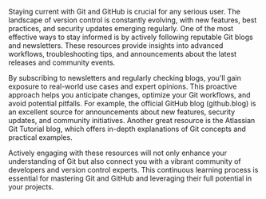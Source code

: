 Staying current with Git and GitHub is crucial for any serious user. The landscape of version control is constantly evolving, with new features, best practices, and security updates emerging regularly. One of the most effective ways to stay informed is by actively following reputable Git blogs and newsletters. These resources provide insights into advanced workflows, troubleshooting tips, and announcements about the latest releases and community events.

By subscribing to newsletters and regularly checking blogs, you'll gain exposure to real-world use cases and expert opinions. This proactive approach helps you anticipate changes, optimize your Git workflows, and avoid potential pitfalls. For example, the official GitHub blog (github.blog) is an excellent source for announcements about new features, security updates, and community initiatives. Another great resource is the Atlassian Git Tutorial blog, which offers in-depth explanations of Git concepts and practical examples.

Actively engaging with these resources will not only enhance your understanding of Git but also connect you with a vibrant community of developers and version control experts. This continuous learning process is essential for mastering Git and GitHub and leveraging their full potential in your projects.